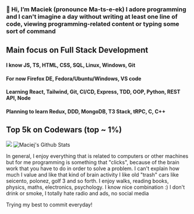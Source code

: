 ### 👋 Hi, I’m Maciek (pronounce  Ma-ts-e-ek) I adore programming and I can't imagine a day without writing at least one line of code, viewing programming-related content or typing some sort of command

## Main focus on Full Stack Development

#### I know JS, TS, HTML, CSS, SQL, Linux, Windows, Git

#### For now Firefox DE, Fedora/Ubuntu/Windows, VS code

#### Learning React, Tailwind, Git, CI/CD, Express, TDD, OOP, Python, REST API, Node

#### Planning to learn Redux, DDD, MongoDB, T3 Stack, tRPC, C, C++

## Top 5k on Codewars (top ~ 1%)
<img src=https://www.codewars.com/users/maciek367/badges/large>

<img alt="Maciej's Github Stats" src="https://github-readme-stats-taupe-tau.vercel.app/api?username=maciek367&count_private=true&theme=radical">

In general, I enjoy everything that is related to computers or other machines but for me programming is something that "clicks", because of the brain work that you have to do in order to solve a problem. I can't explain how much I value and like that kind of brain activity
I like old "trash" cars like seicento, polonez, golf 3 and so forth. I enjoy walks, reading books, physics, maths, electronics, psychology. I know nice combination :)
I don't drink or smoke, I totally hate radio and ads, no social media

Trying my best to commit everyday!
